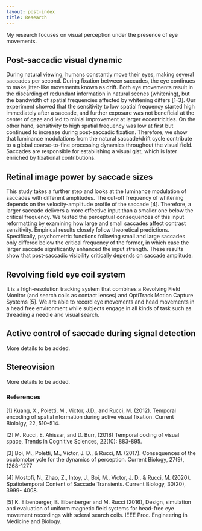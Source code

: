 ```yaml
---
layout: post-index
title: Research
---
```


My research focuses on visual perception under the presence of eye movements.

## Post-saccadic visual dynamic

During natural viewing, humans constantly move their eyes, making several saccades per second. During fixation between saccades, the eye continues to make jitter-like movements known as drift. Both eye movements result in the discarding of redundant information in natural scenes (whitening), but the bandwidth of spatial frequencies affected by whitening differs [1-3]. Our experiment showed that the sensitivity to low spatial frequency started high immediately after a saccade, and further exposure was not beneficial at the center of gaze and led to minial improvement at larger eccentricities. On the other hand, sensitivity to high spatial frequency was low at first but continued to increase during post-saccadic fixation. Therefore, we show that luminance modulations from the natural saccade/drift cycle contribute to a global coarse-to-fine processing dynamics throughout the visual field. Saccades are responsible for establishing a visual gist, which is later enriched by fixational contributions.

## Retinal image power by saccade sizes

This study takes a further step and looks at the luminance modulation of saccades with different amplitudes. The cut-off frequency of whitening depends on the velocity-amplitude profile of the saccade [4]. Therefore, a larger saccade delivers a more effective input than a smaller one below the critical frequency. We tested the perceptual consequences of this input reformatting by examining how large and small saccades affect contrast sensitivity. Empirical results closely follow theoretical predictions. Specifically, psychometric functions following small and large saccades only differed below the critical frequency of the former, in which case the larger saccade significantly enhanced the input strength. These results show that post-saccadic visibility critically depends on saccade amplitude. 

## Revolving field eye coil system

It is a high-resolution tracking system that combines a Revolving Field Monitor (and search coils as contact lenses) and OptiTrack Motion Capture Systems [5]. We are able to record eye movements and head movements in a head free environment while subjects engage in all kinds of task such as threading a needle and visual search.

## Active control of saccade during signal detection
More details to be added.

## Stereovision
More details to be added.


### References
[1] Kuang, X., Poletti, M., Victor, J.D., and Rucci, M. (2012). Temporal encoding of spatial
nformation during active visual fixation. Current Biololgy, 22, 510–514.

[2] M. Rucci, E. Ahissar, and D. Burr, (2018) Temporal coding of visual space, Trends in
Cognitive Sciences, 22(10): 883-895.


[3] Boi, M., Poletti, M., Victor, J. D., & Rucci, M. (2017). Consequences of the oculomotor
ycle for the dynamics of perception. Current Biology, 27(9), 1268-1277

[4] Mostofi, N., Zhao, Z., Intoy, J., Boi, M., Victor, J. D., & Rucci, M. (2020). Spatiotemporal
Content of Saccade Transients. Current Biology, 30(20), 3999- 4008.

[5] K. Eibenberger, B. Eibenberger and M. Rucci (2016), Design, simulation and evaluation of uniform magnetic field systems for head-free eye movement recordings with scleral search coils. IEEE Proc. Engineering in Medicine and Biology.


<!-- # COMMENT EXPLAINING THIS PAGE -- 
We're currently using this section of the site to host these tutorials,
  but you might want to use it to showcase and describe your `Research`,
  to chronicle various `Talks` you've given over your history, or to
  write about various news or updates that have happened to you.

You can update the `title` of file (line 3) to change the heading of 
  the page and its title in the browser. To change how it's referred to
  in the navigation and/or adjust its url, see `data/navigation.yml` file.
-->


